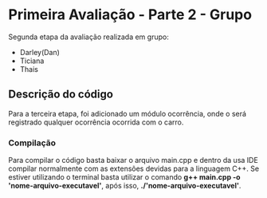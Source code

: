 # Primeira Avaliação - Parte 2 - Grupo

Segunda etapa da avaliação realizada em grupo:

- Darley(Dan)
- Ticiana
- Thais

## Descrição do código

Para a terceira etapa, foi adicionado um módulo ocorrência, onde o será registrado qualquer ocorrência ocorrida com o carro.

### Compilação

Para compilar o código basta baixar o arquivo main.cpp e dentro da usa IDE compilar normalmente com as extensões devidas para a linguagem C++.
Se estiver utilizando o terminal basta utilizar o comando <strong>g++ main.cpp -o 'nome-arquivo-executavel'</strong>, após isso, <strong>./'nome-arquivo-executavel'</strong>.

